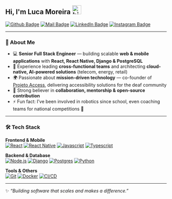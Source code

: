 ## Hi, I'm Luca Moreira <img src="https://user-images.githubusercontent.com/1303154/88677602-1635ba80-d120-11ea-84d8-d263ba5fc3c0.gif" width="28px" alt="hi">

[![Github Badge](https://img.shields.io/badge/-@LucaMoreira-181717?style=flat&logo=github&logoColor=white&link=https://github.com/LucaMoreira)](https://github.com/LucaMoreira)
[![Mail Badge](https://img.shields.io/badge/-lucamoreiraofficial-c14438?style=flat&logo=gmail&logoColor=white)](mailto:lucamoreiraofficial@gmail.com)
[![LinkedIn Badge](https://img.shields.io/badge/-Luca%20Moreira-0077b5?style=flat&logo=linkedin&logoColor=white&link=https://linkedin.com/in/luca-moreira)](https://linkedin.com/in/luca-moreira)
[![Instagram Badge](https://img.shields.io/badge/-lucamoreira_of-E4405F?style=flat&logo=instagram&logoColor=white)](https://instagram.com/lucamoreira_of)

---

### 🚀 About Me

- 💻 **Senior Full Stack Engineer** — building scalable **web & mobile applications** with **React, React Native, Django & PostgreSQL**  
- 🔧 Experience leading **cross-functional teams** and architecting **cloud-native, AI-powered solutions** (telecom, energy, retail)  
- 🌍 Passionate about **mission-driven technology** — co-founder of [Projeto Access](https://github.com/ProjetoAccess), delivering accessibility solutions for the deaf community  
- 🤝 Strong believer in **collaboration, mentorship & open-source contribution**  
- ⚡ Fun fact: I’ve been involved in robotics since school, even coaching teams for national competitions 🦾  

---

### 🛠️ Tech Stack

**Frontend & Mobile**  
[![React](https://img.shields.io/badge/-React-61DBFB?style=for-the-badge&logo=react&logoColor=white)](#)
[![React Native](https://img.shields.io/badge/-React%20Native-20232A?style=for-the-badge&logo=react&logoColor=61DBFB)](#)
[![Javascript](https://img.shields.io/badge/-Javascript-F7DF1E?style=for-the-badge&logo=javascript&logoColor=black)](#)
[![Typescript](https://img.shields.io/badge/-TypeScript-3178C6?style=for-the-badge&logo=typescript&logoColor=white)](#)

**Backend & Database**  
[![Node.js](https://img.shields.io/badge/-Node.js-339933?style=for-the-badge&logo=node.js&logoColor=white)](#)
[![Django](https://img.shields.io/badge/-Django-092E20?style=for-the-badge&logo=django&logoColor=white)](#)
[![Postgres](https://img.shields.io/badge/-PostgreSQL-336791?style=for-the-badge&logo=postgresql&logoColor=white)](#)
[![Python](https://img.shields.io/badge/-Python-3776AB?style=for-the-badge&logo=python&logoColor=white)](#)

**Tools & Others**  
[![Git](https://img.shields.io/badge/-Git-F05032?style=for-the-badge&logo=git&logoColor=white)](#)
[![Docker](https://img.shields.io/badge/-Docker-2496ED?style=for-the-badge&logo=docker&logoColor=white)](#)
[![CI/CD](https://img.shields.io/badge/-CI/CD-000000?style=for-the-badge&logo=githubactions&logoColor=white)](#)

---

✨ *“Building software that scales and makes a difference.”* 
